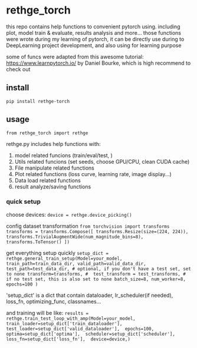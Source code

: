 # rethge_torch
this repo contains help functions to convenient pytorch using. including plot, model train &amp; evaluate, results analysis and more...
those functions were wrote during my learning of pytorch, it can be directly use during to DeepLearning project development, and also using for learning purpose

some of funcs were adapted from this awesome tutorial: https://www.learnpytorch.io/ by Daniel Bourke, which is high recommend to check out

## install
`pip install rethge-torch`

## usage
`from rethge_torch import rethge`

  rethge.py includes help functions with:
  1. model related funcions (train/eval/test, )
  2. Utils related funcions (set seeds, choose GPU/CPU, clean CUDA cache)
  3. File manipulate related functions
  4. Plot related functions (loss curve, learning rate, image display...)
  5. Data load related functions
  6. result analyze/saving functions

### quick setup

choose devices:
`device = rethge.device_picking()`

config dataset transformation
`
from torchvision import transforms
transforms = transforms.Compose([
    transforms.Resize(size=(224, 224)),
    transforms.TrivialAugmentWide(num_magnitude_bins=8),
    transforms.ToTensor()
])
`

get everything setup quickly
`setup_dict = rethge.general_train_setup(Model=your_model, 
                    train_path=train_data_dir,
                    valid_path=valid_data_dir,
                    test_path=test_data_dir, # optional, if you don't have a test set, set to none
                    transform=transforms, # 
                    test_transform = test_transforms, # if no test set, this is also set to none
                    batch_size=8, num_worker=8, epochs=100
                    )`

'setup_dict' is a dict that contain dataloader, lr_scheduler(if needed), loss_fn, optimizing_func, classnames...

and training will be like:
`results = rethge.train_test_loop_with_amp(Model=your_model, 
                            train_loader=setup_dict['train_dataloader'],
                            test_loader=setup_dict['valid_dataloader'], 
                            epochs=100, optima=setup_dict['optima'], 
                            scheduler=setup_dict['scheduler'], 
                            loss_fn=setup_dict['loss_fn'], 
                            device=device,) `
